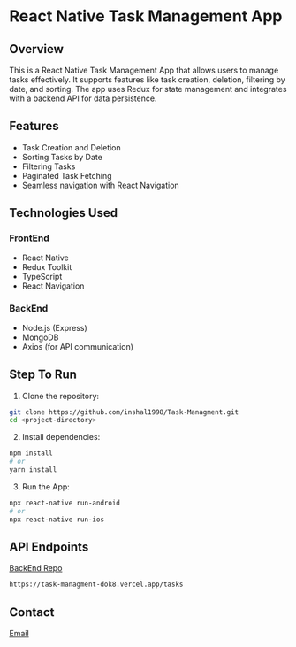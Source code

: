 # React Native Task Management App

## Overview

This is a React Native Task Management App that allows users to manage tasks effectively. It supports features like task creation, deletion, filtering by date, and sorting. The app uses Redux for state management and integrates with a backend API for data persistence.


## Features
 - Task Creation and Deletion
 - Sorting Tasks by Date
 - Filtering Tasks
 - Paginated Task Fetching
 - Seamless navigation with React Navigation


## Technologies Used
### FrontEnd 
 - React Native
 - Redux Toolkit
 - TypeScript
 - React Navigation

 ### BackEnd 
 - Node.js (Express)
 - MongoDB
 - Axios (for API communication)

## Step To Run
 1. Clone the repository:

```bash
git clone https://github.com/inshal1998/Task-Managment.git
cd <project-directory>
```

 2. Install dependencies:
```bash
npm install
# or
yarn install
```

 3. Run the App:
```bash
npx react-native run-android
# or
npx react-native run-ios
```

## API Endpoints
 [BackEnd Repo](https://github.com/inshal1998/TaskManagment.git)
 ```bash
https://task-managment-dok8.vercel.app/tasks
```

## Contact

[Email](inshalansari80@example.com)
